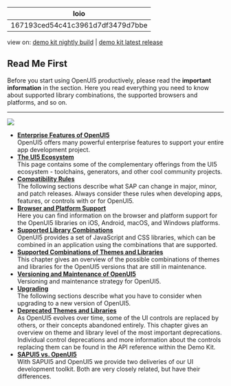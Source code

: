<!-- loio167193ced54c41c3961d7df3479d7bbe -->

| loio |
| -----|
| 167193ced54c41c3961d7df3479d7bbe |

<div id="loio">

view on: [demo kit nightly build](https://sdk.openui5.org/nightly/#/topic/167193ced54c41c3961d7df3479d7bbe) | [demo kit latest release](https://sdk.openui5.org/topic/167193ced54c41c3961d7df3479d7bbe)</div>

## Read Me First

Before you start using OpenUI5 productively, please read the **important information** in the section. Here you read everything you need to know about supported library combinations, the supported browsers and platforms, and so on.

***

![](images/loio3f296cdc8d764a25b8e7e749488a244d_LowRes.png)

-   **[Enterprise Features of OpenUI5](Enterprise_Features_of_OpenUI5_bf2d55e.md "OpenUI5 offers many powerful enterprise features to support your entire app
		development project.")**  
OpenUI5 offers many powerful enterprise features to support your entire app development project.
-   **[The UI5 Ecosystem](The_UI5_Ecosystem_b72ccb5.md#loiob72ccb50eda94ac9b9be454a03ca4213 "This page contains some of the complementary offerings from the UI5 ecosystem - toolchains, generators, and other cool community
		projects.")**  
This page contains some of the complementary offerings from the UI5 ecosystem - toolchains, generators, and other cool community projects.
-   **[Compatibility Rules](Compatibility_Rules_91f0873.md "The following sections describe what SAP can change in major, minor, and patch
		releases. Always consider these rules when developing apps, features, or controls with or
		for OpenUI5.")**  
The following sections describe what SAP can change in major, minor, and patch releases. Always consider these rules when developing apps, features, or controls with or for OpenUI5.
-   **[Browser and Platform Support](Browser_and_Platform_Support_74b59ef.md "Here you can find information on the browser and platform support for the OpenUI5 libraries on iOS, Android, macOS, and Windows platforms.")**  
Here you can find information on the browser and platform support for the OpenUI5 libraries on iOS, Android, macOS, and Windows platforms.
-   **[Supported Library Combinations](Supported_Library_Combinations_363cd16.md "OpenUI5 provides a set of
		JavaScript and CSS libraries, which can be combined in an application using the combinations
		that are supported.")**  
OpenUI5 provides a set of JavaScript and CSS libraries, which can be combined in an application using the combinations that are supported.
-   **[Supported Combinations of Themes and Libraries](Supported_Combinations_of_Themes_and_Libraries_38ff8c2.md "This chapter gives an overview of the possible combinations of themes and libraries for
		the OpenUI5 versions that are
		still in maintenance.")**  
This chapter gives an overview of the possible combinations of themes and libraries for the OpenUI5 versions that are still in maintenance.
-   **[Versioning and Maintenance of OpenUI5](Versioning_and_Maintenance_of_OpenUI5_91f0214.md " Versioning and maintenance strategy for OpenUI5.")**  
 Versioning and maintenance strategy for OpenUI5.
-   **[Upgrading](Upgrading_9638e4f.md "The following sections describe what you have to consider when upgrading to a new version of OpenUI5.")**  
The following sections describe what you have to consider when upgrading to a new version of OpenUI5.
-   **[Deprecated Themes and Libraries](Deprecated_Themes_and_Libraries_a87ca84.md "As OpenUI5 evolves over
		time, some of the UI controls are replaced by others, or their concepts abandoned entirely.
		This chapter gives an overview on theme and library level of the most important
		deprecations. Individual control deprecations and more information about the controls
		replacing them can be found in the API reference within the Demo Kit.")**  
As OpenUI5 evolves over time, some of the UI controls are replaced by others, or their concepts abandoned entirely. This chapter gives an overview on theme and library level of the most important deprecations. Individual control deprecations and more information about the controls replacing them can be found in the API reference within the Demo Kit.
-   **[SAPUI5 vs. OpenUI5](SAPUI5_vs_OpenUI5_5982a97.md "With SAPUI5 and OpenUI5 we provide two deliveries of
		our UI development toolkit. Both are very closely related, but have their
		differences.")**  
With SAPUI5 and OpenUI5 we provide two deliveries of our UI development toolkit. Both are very closely related, but have their differences.


